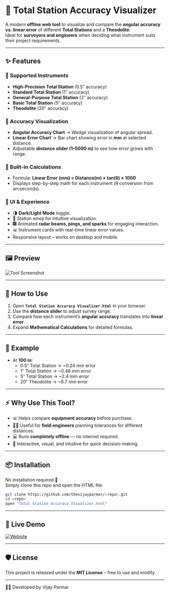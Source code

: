 # 🎯 Total Station Accuracy Visualizer

A modern **offline web tool** to visualize and compare the **angular accuracy vs. linear error** of different **Total Stations** and a **Theodolite**.  
Ideal for **surveyors and engineers** when deciding what instrument suits their project requirements.

---

## ✨ Features

### 📏 Supported Instruments
- **High-Precision Total Station** (0.5″ accuracy)  
- **Standard Total Station** (1″ accuracy)  
- **General-Purpose Total Station** (2″ accuracy)  
- **Basic Total Station** (5″ accuracy)  
- **Theodolite** (20″ accuracy)  

### 📐 Accuracy Visualization
- **Angular Accuracy Chart** → Wedge visualization of angular spread.  
- **Linear Error Chart** → Bar chart showing error in **mm** at selected distance.  
- Adjustable **distance slider (1–5000 m)** to see how error grows with range.  

### 🧮 Built-in Calculations
- Formula: **Linear Error (mm) = Distance(m) × tan(θ) × 1000**  
- Displays step-by-step math for each instrument (θ conversion from arcseconds).  

### 🎨 UI & Experience
- 🌗 **Dark/Light Mode** toggle.  
- 🔭 Station emoji for intuitive visualization.  
- 🎆 Animated **radar beams, pings, and sparks** for engaging interaction.  
- 📊 Instrument cards with real-time linear error values.  
- Responsive layout – works on desktop and mobile.  

---

## 🖼️ Preview
![Tool Screenshot](./images/total-station-accuracy.png)

---

## 🚀 How to Use
1. Open **`Total Station Accuracy Visualizer.html`** in your browser.  
2. Use the **distance slider** to adjust survey range.  
3. Compare how each instrument’s **angular accuracy** translates into **linear error**.  
4. Expand **Mathematical Calculations** for detailed formulas.  

---

## 📄 Example
- At **100 m**:  
  - 0.5″ Total Station → ~0.24 mm error  
  - 1″ Total Station → ~0.48 mm error  
  - 5″ Total Station → ~2.4 mm error  
  - 20″ Theodolite → ~9.7 mm error  

---

## ⚡ Why Use This Tool?
- 📊 Helps compare **equipment accuracy** before purchase.  
- 🧑‍💼 Useful for **field engineers** planning tolerances for different distances.  
- 💻 Runs **completely offline** — no internet required.  
- 🎯 Interactive, visual, and intuitive for quick decision-making.  

---

## 📦 Installation
No installation required 🎉  
Simply clone this repo and open the HTML file:

```bash
git clone https://github.com/thevijayparmar/<repo>.git
cd <repo>
open "Total Station Accuracy Visualizer.html"
```

---

## 🔗 Live Demo
[![Website](https://img.shields.io/badge/🌐_Visit_BGol.in-2E69FF?style=for-the-badge&logo=google-chrome&logoColor=white)](https://www.bgol.in)

---

## 🛡️ License
This project is released under the **MIT License** – free to use and modify.  

---

👨‍💻 Developed by Vijay Parmar
